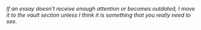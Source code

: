 *If an essay doesn't receive enough attention or becomes outdated, I move it to the vault section unless I think it is something that you really need to see.*
